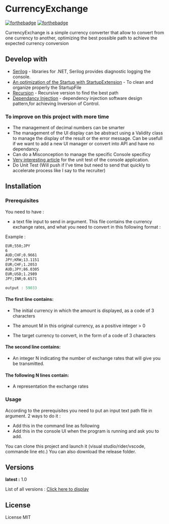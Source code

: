 # CurrencyExchange

[![forthebadge](https://forthebadge.com/images/badges/made-with-c-sharp.svg)](https://forthebadge.com)  [![forthebadge](https://forthebadge.com/images/badges/not-a-bug-a-feature.svg)](https://forthebadge.com)

CurrencyExchange is a simple currency converter that allow to convert from one currency to another, optimizing the best possible path to achieve the expected currency conversion 

## Develop with 

* [Serilog](https://serilog.net/) -  libraries for .NET, Serilog provides diagnostic logging the console.
* [An optimization of the Startup with StartupExtension](https://www.talkingdotnet.com/clean-way-to-add-startup-class-in-asp-net-core-6-project/) - To clean and organize properly the StartupFile
* [Recursion](https://devblogs.microsoft.com/oldnewthing/20180927-00/?p=99835) - Recursive version to find the best path
* [Dependancy Injection](https://learn.microsoft.com/en-us/dotnet/core/extensions/dependency-injection) - dependency injection software design pattern,for achieving Inversion of Control.

### To improve on this project with more time

- The management of decimal numbers can be smarter
- The management of the UI display can be abstract using a Validity class to manage the display of the result or the error message. Can be usefull if we want to add a new UI manager or convert into API and have no dependancy.
- Can do a Misconception to manage the specific Console specificy
- [Very interesting article](https://itnext.io/how-to-fully-cover-net-c-console-application-with-unit-tests-446927a4a793) for the unit test of the console application.
- Do Unit Test (Will push if I've time but need to send that quickly to accelerate process like I say to the recruiter)


## Installation 


### Prerequisites

You need to have :
- a text file input to send in argument.
This file contains the currency exchange rates, and what you need to convert in this following format :

Example : 
```txt
EUR;550;JPY
6
AUD;CHF;0.9661
JPY;KRW;13.1151
EUR;CHF;1.2053
AUD;JPY;86.0305
EUR;USD;1.2989
JPY;INR;0.6571
   ```
   
```c#
output : 59033
```

   

#### The first line contains:
- The initial currency in which the amount is displayed, as a code of 3
characters

-  The amount M in this original currency, as a positive integer > 0

- The target currency to convert, in the form of a code of 3
characters


#### The second line contains:
- An integer N indicating the number of exchange rates that will give you
be transmitted.

#### The following N lines contain:
- A representation the exchange rates


### Usage

According to the prerequisites you need to put an input text path file in argument.
2 ways to do it :
 - Add this in the command line as following
 - Add this in the console UI when the program is running and ask you to add.

You can clone this project and launch it (visual studio/rider/vscode, commande line etc.)
You can also download the release folder.

## Versions

**latest :**  1.0

List of all versions : [Click here to display](https://github.com/SarahBourgeois/CurrencyExchange/tags)

## License

License MIT







